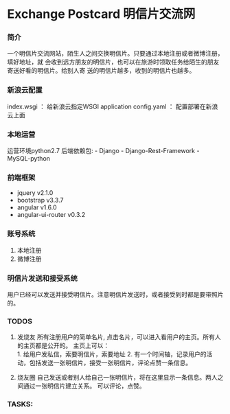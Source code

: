 Exchange Postcard
明信片交流网
====
### 简介  

一个明信片交流网站，陌生人之间交换明信片。只要通过本地注册或者微博注册，填好地址，就
会收到远方朋友的明信片，也可以在旅游时领取任务给陌生的朋友寄送好看的明信片。给别人寄
送的明信片越多，收到的明信片也越多。

### 新浪云配置
index.wsgi ： 给新浪云指定WSGI application 
config.yaml ： 配置部署在新浪云上面   

### 本地运营
运营环境python2.7 
后端依赖包: 
    - Django 
    - Django-Rest-Framework
    - MySQL-python

### 前端框架
 - jquery  v2.1.0   
 - bootstrap  v3.3.7
 - angular  v1.6.0   
 - angular-ui-router  v0.3.2   


### 账号系统
1. 本地注册
2. 微博注册

### 明信片发送和接受系统
用户已经可以发送并接受明信片。注意明信片发送时，或者接受到时都是要带照片的。

### TODOS
1. 发烧友 
   所有注册用户的简单名片, 点击名片，可以进入看用户的主页。所有人的主页都是公开的。
   主页上可以：  
       1. 给用户发私信，索要明信片，索要地址
       2. 有一个时间轴，记录用户的活动，包括发送一张明信片，接受一张明信片，评论点赞一条信息。

2. 烧友圈
   自己发送或者别人给自己一张明信片，将在这里显示一条信息。两人之间通过一张明信片建立关系。
   可以评论，点赞。
   
### TASKS:







